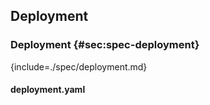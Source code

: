## Deployment 


### Deployment {#sec:spec-deployment}

{include=./spec/deployment.md}

#### deployment.yaml

```{include=./spec/deployment.yaml}
```
